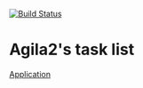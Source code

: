 [![Build Status](https://travis-ci.org/PabloReszczynski/todolist-cc6402.svg?branch=master)](https://travis-ci.org/PabloReszczynski/todolist-cc6402)

# Agila2's task list

[Application](https://agila2.herokuapp.com)